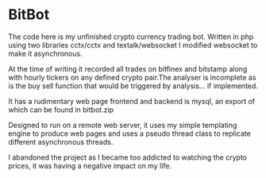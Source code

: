 # BitBot

The code here is my unfinished crypto currency trading bot. Written in php using two libraries cctx/cctx and
textalk/websocket I modified websocket to make it asynchronous.

At the time of writing it recorded all trades on bitfinex and bitstamp along with hourly tickers on any defined crypto
pair.The analyser is incomplete as is the buy sell  function that would be triggered by analysis... if implemented.

It has a rudimentary web page frontend and backend is mysql, an export of which can be found in bitbot.zip

Designed to run on a remote web server, it uses my simple templating engine to produce web pages and uses a pseudo
thread class to replicate different asynchronous threads.    

I abandoned the project as I became too addicted to watching the crypto prices, it was having a negative impact on my
life.